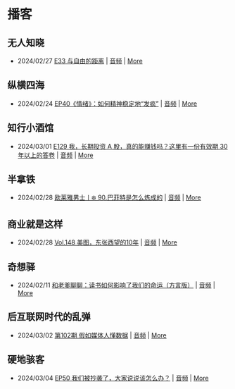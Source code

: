 # 播客

## 无人知晓
- 2024/02/27 [E33 与自由的距离](https://www.xiaoyuzhoufm.com/episode/65dd839000ca19a600292454) | [音频](https://dts-api.xiaoyuzhoufm.com/track/611719d3cb0b82e1df0ad29e/65dd839000ca19a600292454/media.xyzcdn.net/lr8p47Bc7zf4vf0au0-wOVzBooEE.m4a) | [More](channels/%E6%97%A0%E4%BA%BA%E7%9F%A5%E6%99%93.md)

## 纵横四海
- 2024/02/24 [EP40《情绪》：如何精神稳定地“发疯”](https://www.ximalaya.com/sound/708501701) | [音频](https://audio.xmcdn.com/storages/74b7-audiofreehighqps/64/7C/GKwRIJEJrxsdCDajiAKs05eP-aacv2-48K.m4a) | [More](channels/%E7%BA%B5%E6%A8%AA%E5%9B%9B%E6%B5%B7.md)

## 知行小酒馆
- 2024/03/01 [E129 我，长期投资 A 股，真的能赚钱吗？这里有一份有效期 30 年以上的答卷](https://www.xiaoyuzhoufm.com/episode/65e17c6aad514f3bc80ab9e5) | [音频](https://dts-api.xiaoyuzhoufm.com/track/6013f9f58e2f7ee375cf4216/65e17c6aad514f3bc80ab9e5/media.xyzcdn.net/loUxe7vKG98ggUwTb7gFyjKURzEg.m4a) | [More](channels/%E7%9F%A5%E8%A1%8C%E5%B0%8F%E9%85%92%E9%A6%86.md)

## 半拿铁
- 2024/02/28 [欧莱雅男士丨❄️ 90.巴菲特是怎么炼成的](https://www.ximalaya.com/sound/709255287) | [音频](https://dl.wavpub.com/item/227_31597993_6320.m4a) | [More](channels/%E5%8D%8A%E6%8B%BF%E9%93%81.md)

## 商业就是这样
- 2024/02/28 [Vol.148 美图，东张西望的10年](https://www.ximalaya.com/sound/709601796) | [音频](https://audio.xmcdn.com/storages/e933-audiofreehighqps/C9/50/GKwRIMAJtSP1APFYogKvQmap-aacv2-48K.m4a) | [More](channels/%E5%95%86%E4%B8%9A%E5%B0%B1%E6%98%AF%E8%BF%99%E6%A0%B7.md)

## 奇想驿
- 2024/02/11 [和老爹聊聊：读书如何影响了我们的命运（方言版）](https://www.xiaoyuzhoufm.com/episode/65c839a90bef6c2074d27174) | [音频](https://dts-api.xiaoyuzhoufm.com/track/6034daea97755b8fc9c66480/65c839a90bef6c2074d27174/media.xyzcdn.net/ljFv7ZFgmiyNZuNiYLWTh8I-KQ6F.m4a) | [More](channels/%E5%A5%87%E6%83%B3%E9%A9%BF.md)

## 后互联网时代的乱弹
- 2024/03/02 [第102期 假如媒体人懂数据](https://hosting.wavpub.cn/pie/ep102/) | [音频](https://tk.wavpub.com/WPDL_DxyytHRkSkQmxkfLzGmsqgYhDFAQwwDsSWTsgnsgMQzktmLyKEZjDdvjSm-d6.mp3) | [More](channels/%E5%90%8E%E4%BA%92%E8%81%94%E7%BD%91%E6%97%B6%E4%BB%A3%E7%9A%84%E4%B9%B1%E5%BC%B9.md)

## 硬地骇客
- 2024/03/04 [EP50 我们被抄袭了，大家说说该怎么办？](https://www.xiaoyuzhoufm.com/episode/65e5b923cfdcad8d2c67edba) | [音频](https://dts-api.xiaoyuzhoufm.com/track/640ee2438be5d40013fe4a87/65e5b923cfdcad8d2c67edba/media.xyzcdn.net/lkBTPIPM5GX-Q-Ad0MTokT19bxy6.m4a) | [More](channels/%E7%A1%AC%E5%9C%B0%E9%AA%87%E5%AE%A2.md)

